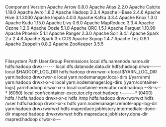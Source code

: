 #
#
#
Component	            Version
Apache Arrow	    0.8.0
Apache Atlas	    2.2.0
Apache Calcite	    1.19.0
Apache Avro	        1.8.2
Apache Hadoop 	    3.3.4
Apache HBase	    2.4.6
Apache Hive	        3.1.3000
Apache Impala	    4.0.0
Apache Kafka	    3.3.4
Apache Knox	        1.3.0
Apache Kudu	        1.15.0
Apache Livy	        0.6.0
Apache MapReduce	3.3.4
Apache Ozone	    1.2.0
Apache Oozie	    5.1.0
Apache ORC	        1.5.1
Apache Parquet	    1.10.99
Apache Phoenix	    5.1.1
Apache Ranger	    2.3.0
Apache Solr	        8.4.1
Apache Spark 2.x	2.4.8
Apache Spark 3.x	CDS
Apache Sqoop	    1.4.7
Apache Tez	        0.9.1
Apache Zeppelin	    0.8.2
Apache ZooKeeper	3.5.5

#
#
#
Filesystem	Path						                                User:Group	  Permissions
local		dfs.namenode.name.dir				                        hdfs:hadoop	    drwx------
local		dfs.datanode.data.dir				                        hdfs:hadoop	    drwx------
local		$HADOOP_LOG_DIR					                            hdfs:hadoop	    drwxrwxr-x
local		$YARN_LOG_DIR					                            yarn:hadoop	    drwxrwxr-x
local		yarn.nodemanager.local-dirs (/yarn/nm)		                yarn:hadoop	    drwxr-xr-x
local		yarn.nodemanager.log-dirs (/yarn/container-logs)			yarn:hadoop	    drwxr-xr-x
local		container-executor				                            root:hadoop	    --Sr-s--* (6050)
local		conf/container-executor.cfg			                        root:hadoop	    r-------* (0400)
hdfs		/						                                    hdfs:hadoop	    drwxr-xr-x
hdfs		/tmp						                                hdfs:hadoop	    drwxrwxrwxt
hdfs		/user						                                hdfs:hadoop	    drwxr-xr-x
hdfs		yarn.nodemanager.remote-app-log-dir		                    yarn:hadoop	    drwxrwxrwxt
hdfs		mapreduce.jobhistory.intermediate-done-dir	                mapred:hadoop	drwxrwxrwxt
hdfs		mapreduce.jobhistory.done-dir			                    mapred:hadoop	drwxr-x---